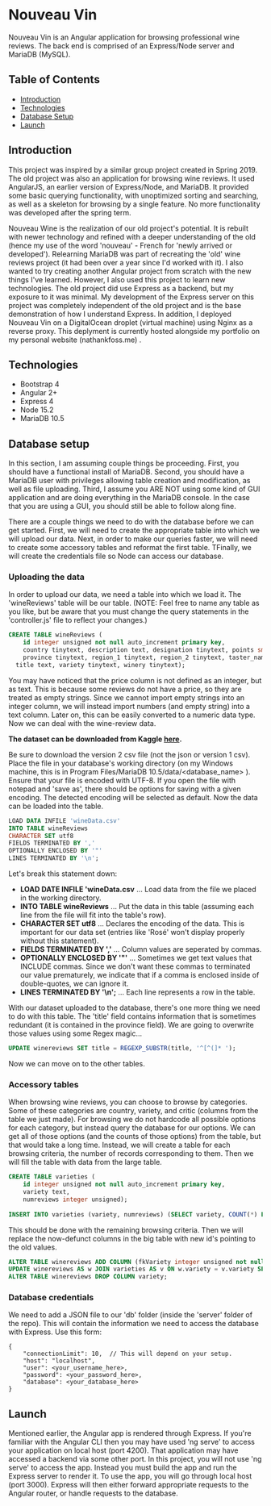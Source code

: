 # Nouveau Vin

Nouveau Vin is an Angular application for browsing professional wine reviews. The back end is comprised of an Express/Node server and MariaDB (MySQL).

## Table of Contents
+ [Introduction](#introduction)
+ [Technologies](#technologies)
+ [Database Setup](#datebase-setup)
+ [Launch](#launch)

## Introduction

This project was inspired by a similar group project created in Spring 2019. The old project was also an application for browsing wine reviews. It used AngularJS, an earlier version of Express/Node, and MariaDB. It provided some basic querying functionality, with unoptimized sorting and searching, as well as a skeleton for browsing by a single feature. No more functionality was developed after the spring term. 

Nouveau Wine is the realization of our old project's potential. It is rebuilt with newer technology and refined with a deeper understanding of the old (hence my use of the word 'nouveau' - French for 'newly arrived or developed'). Relearning MariaDB was part of recreating the 'old' wine reviews project (it had been over a year since I'd worked with it). I also wanted to try creating another Angular project from scratch with the new things I've learned. However, I also used this project to learn new technologies. The old project did use Express as a backend, but my exposure to it was minimal. My development of the Express server on this project was completely independent of the old project and is the base demonstration of how I understand Express. In addition, I deployed Nouveau Vin on a DigitalOcean droplet (virtual machine) using Nginx as a reverse proxy. This deplyment is currently hosted alongside my portfolio on my personal website (nathankfoss.me) .

## Technologies

- Bootstrap 4
- Angular 2+
- Express 4
- Node 15.2
- MariaDB 10.5

## Database setup
In this section, I am assuming couple things be
proceeding. First, you should have a functional install of MariaDB. Second, you should have a MariaDB user with privileges allowing table creation and modification, as well as file uploading. Third, I assume you ARE NOT using some kind of GUI application and are doing everything in the MariaDB console. In the case that you are using a GUI, you should still be able to follow along fine. 

There are a couple things we need to do with the database before we can get started. First, we will need to create the appropriate table into which we will upload our data. Next, in order to make our queries faster, we will need to create some accessory tables and reformat the first table. TFinally, we will create the credentials file so Node can access our database.

### Uploading the data
In order to upload our data, we need a table into which we load it. The 'wineReviews' table will be our table. (NOTE: Feel free to name any table as you like, but be aware that you must change the query statements in the 'controller.js' file  to reflect your changes.) 

```SQL
CREATE TABLE wineReviews (
	id integer unsigned not null auto_increment primary key, 
	country tinytext, description text, designation tinytext, points smallint unsigned, price tinytext,
	province tinytext, region_1 tinytext, region_2 tinytext, taster_name tinytext, taster_twitter tinytext, 
  title text, variety tinytext, winery tinytext);
```
You may have noticed that the price column is not defined as an integer, but as text. This is because some reviews do not have a price, so they are treated as empty strings. Since we cannot import empty strings into an integer column, we will instead import numbers (and empty string) into a text column. Later on, this can be easily converted to a numeric data type. Now we can deal with the wine-review data. 

**The dataset can be downloaded from Kaggle [here](https://www.kaggle.com/zynicide/wine-reviews?select=winemag-data-130k-v2.csv).**

Be sure to download the version 2 csv file (not the json or version 1 csv). Place the file in your database's working directory (on my Windows machine, this is in Program Files/MariaDB 10.5/data/<database_name> ). Ensure that your file is encoded with UTF-8. If you open the file with notepad and 'save as', there should be options for saving with a given encoding. The detected encoding will be selected as default. Now the data can be loaded into the table.

```SQL
LOAD DATA INFILE 'wineData.csv' 
INTO TABLE wineReviews 
CHARACTER SET utf8 
FIELDS TERMINATED BY ','
OPTIONALLY ENCLOSED BY '"' 
LINES TERMINATED BY '\n';
```

Let's break this statement down:
- **LOAD DATE INFILE 'wineData.csv** ... Load data from the file we placed in the working directory.
- **INTO TABLE wineReviews** ... Put the data in this table (assuming each line from the file will fit into the table's row).
- **CHARACTER SET utf8** ... Declares the encoding of the data. This is important for our data set (entries like 'Rosé' won't display properly without this statement).
- **FIELDS TERMINATED BY ','** ... Column values are seperated by commas.
- **OPTIONALLY ENCLOSED BY '"'** ... Sometimes we get text values that INCLUDE commas. Since we don't want these commas to terminated our value prematurely, we indicate that if a comma is enclosed inside of double-quotes, we can ignore it.
- **LINES TERMINATED BY '\n';** ... Each line represents a row in the table.

With our dataset uploaded to the database, there's one more thing we need to do with this table. The 'title' field contains information that is sometimes redundant (it is contained in the province field). We are going to overwrite those values using some Regex magic...

```SQL
UPDATE winereviews SET title = REGEXP_SUBSTR(title, '^[^(]* ');
```

Now we can move on to the other tables.

### Accessory tables

When browsing wine reviews, you can choose to browse by categories. Some of these categories are country, variety, and critic (columns from the table we just made). For browsing we do not hardcode all possible options for each category, but instead query the database for our options. We can get all of those options (and the counts of those options) from the table, but that would take a long time. Instead, we will create a table for each browsing criteria, the number of records corresponding to them. Then we will fill the table with data from the large table.

```SQL
CREATE TABLE varieties (
	id integer unsigned not null auto_increment primary key,
	variety text,
	numreviews integer unsigned);
	
INSERT INTO varieties (variety, numreviews) (SELECT variety, COUNT(*) FROM winereviews GROUP BY variety);
```

This should be done with the remaining browsing criteria. Then we will replace the now-defunct columns in the big table with new id's pointing to the old values.

```SQL
ALTER TABLE winereviews ADD COLUMN (fkVariety integer unsigned not null);
UPDATE winereviews AS w JOIN varieties AS v ON w.variety = v.variety SET w.fkVariety = v.id;
ALTER TABLE winereviews DROP COLUMN variety;
```

### Database credentials

We need to add a JSON file to our 'db' folder (inside the 'server' folder of the repo). This will contain the information we need to access the database with Express. Use this form:

```
{
	"connectionLimit": 10,  // This will depend on your setup. 
	"host": "localhost",
	"user": <your_username_here>,
	"password": <your_password_here>,
	"database": <your_database_here>
}
```

## Launch
Mentioned earlier, the Angular app is rendered through Express. If you're familiar with the Angular CLI then you may have used 'ng serve' to access your application on local host (port 4200). That application may have accessed a backend via some other port. In this project, you will not use 'ng serve' to access the app. Instead you must build the app and run the Express server to render it. To use the app, you will go through local host (port 3000). Express will then either forward appropriate requests to the Angular router, or handle requests to the database.

